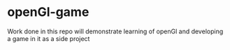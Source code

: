 # openGl-game
Work done in this repo will demonstrate learning of openGl and developing a game in it as a side project
